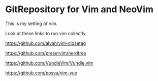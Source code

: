 # GitRepository for Vim and NeoVim
This is my setting of vim.

Look at these links to run vim collectly.

https://github.com/alvan/vim-closetag 

https://github.com/preservim/nerdtree 

https://github.com/VundleVim/Vundle.vim 

https://github.com/posva/vim-vue
